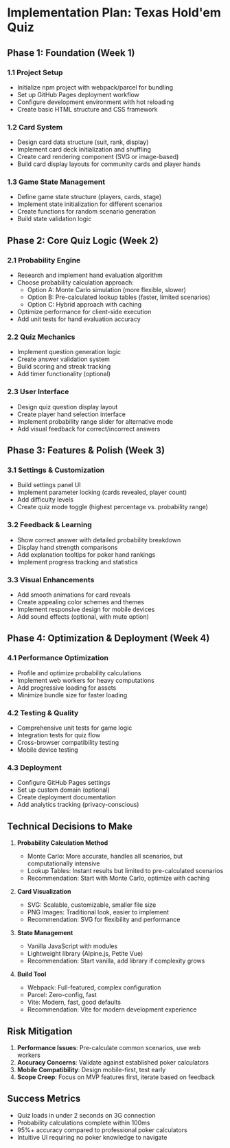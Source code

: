 # Implementation Plan: Texas Hold'em Quiz

## Phase 1: Foundation (Week 1)

### 1.1 Project Setup
- Initialize npm project with webpack/parcel for bundling
- Set up GitHub Pages deployment workflow
- Configure development environment with hot reloading
- Create basic HTML structure and CSS framework

### 1.2 Card System
- Design card data structure (suit, rank, display)
- Implement card deck initialization and shuffling
- Create card rendering component (SVG or image-based)
- Build card display layouts for community cards and player hands

### 1.3 Game State Management
- Define game state structure (players, cards, stage)
- Implement state initialization for different scenarios
- Create functions for random scenario generation
- Build state validation logic

## Phase 2: Core Quiz Logic (Week 2)

### 2.1 Probability Engine
- Research and implement hand evaluation algorithm
- Choose probability calculation approach:
  - Option A: Monte Carlo simulation (more flexible, slower)
  - Option B: Pre-calculated lookup tables (faster, limited scenarios)
  - Option C: Hybrid approach with caching
- Optimize performance for client-side execution
- Add unit tests for hand evaluation accuracy

### 2.2 Quiz Mechanics
- Implement question generation logic
- Create answer validation system
- Build scoring and streak tracking
- Add timer functionality (optional)

### 2.3 User Interface
- Design quiz question display layout
- Create player hand selection interface
- Implement probability range slider for alternative mode
- Add visual feedback for correct/incorrect answers

## Phase 3: Features & Polish (Week 3)

### 3.1 Settings & Customization
- Build settings panel UI
- Implement parameter locking (cards revealed, player count)
- Add difficulty levels
- Create quiz mode toggle (highest percentage vs. probability range)

### 3.2 Feedback & Learning
- Show correct answer with detailed probability breakdown
- Display hand strength comparisons
- Add explanation tooltips for poker hand rankings
- Implement progress tracking and statistics

### 3.3 Visual Enhancements
- Add smooth animations for card reveals
- Create appealing color schemes and themes
- Implement responsive design for mobile devices
- Add sound effects (optional, with mute option)

## Phase 4: Optimization & Deployment (Week 4)

### 4.1 Performance Optimization
- Profile and optimize probability calculations
- Implement web workers for heavy computations
- Add progressive loading for assets
- Minimize bundle size for faster loading

### 4.2 Testing & Quality
- Comprehensive unit tests for game logic
- Integration tests for quiz flow
- Cross-browser compatibility testing
- Mobile device testing

### 4.3 Deployment
- Configure GitHub Pages settings
- Set up custom domain (optional)
- Create deployment documentation
- Add analytics tracking (privacy-conscious)

## Technical Decisions to Make

1. **Probability Calculation Method**
   - Monte Carlo: More accurate, handles all scenarios, but computationally intensive
   - Lookup Tables: Instant results but limited to pre-calculated scenarios
   - Recommendation: Start with Monte Carlo, optimize with caching

2. **Card Visualization**
   - SVG: Scalable, customizable, smaller file size
   - PNG Images: Traditional look, easier to implement
   - Recommendation: SVG for flexibility and performance

3. **State Management**
   - Vanilla JavaScript with modules
   - Lightweight library (Alpine.js, Petite Vue)
   - Recommendation: Start vanilla, add library if complexity grows

4. **Build Tool**
   - Webpack: Full-featured, complex configuration
   - Parcel: Zero-config, fast
   - Vite: Modern, fast, good defaults
   - Recommendation: Vite for modern development experience

## Risk Mitigation

1. **Performance Issues**: Pre-calculate common scenarios, use web workers
2. **Accuracy Concerns**: Validate against established poker calculators
3. **Mobile Compatibility**: Design mobile-first, test early
4. **Scope Creep**: Focus on MVP features first, iterate based on feedback

## Success Metrics

- Quiz loads in under 2 seconds on 3G connection
- Probability calculations complete within 100ms
- 95%+ accuracy compared to professional poker calculators
- Intuitive UI requiring no poker knowledge to navigate